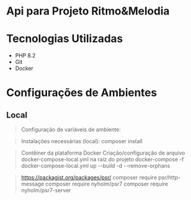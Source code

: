 # Api para Projeto Ritmo&Melodia

# Tecnologias Utilizadas

- PHP 8.2
- Git
- Docker

# Configurações de Ambientes

## Local

> Configuração de variáveis de ambiente:

> Instalações necessárias (local):
> composer install

> Contêiner da plataforma Docker
> Criação/configuração de arquivo docker-compose-local.yml na raiz do projeto
> docker-compose -f docker-compose-local.yml up --build -d --remove-orphans

> https://packagist.org/packages/psr/
> composer require psr/http-message
> composer require nyholm/psr7
> composer require nyholm/psr7-server
